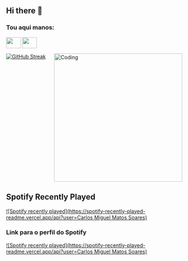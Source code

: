 ## Hi there 👋

<h3 align="left">Tou aqui manos:</h3>
<p align="left">
<a href="https://twitter.com/RagingEagle_" target="_blank"><img align="center" src="https://cdn.jsdelivr.net/npm/simple-icons@3.0.1/icons/twitter.svg" alt="" height="30" width="40" /></a>
<a href="https://www.instagram.com/carlosmsoares1904/" target="_blank"><img align="center" src="https://cdn.jsdelivr.net/npm/simple-icons@3.0.1/icons/instagram.svg" alt="" height="30" width="40" /></a>
</p>

<div style="display: flex; align-items: flex-start;">
    <a href="https://git.io/streak-stats" style="margin-right: 20px;">
        <img src="https://github-readme-streak-stats.herokuapp.com?user=Carlaom22&theme=aura&locale=pt_BR&date_format=j%20M%5B%20Y%5D&mode=weekly" alt="GitHub Streak" />
    </a>
    <img align="right" style="position: relative; top: 0;" alt="Coding" width="350" src="https://media3.giphy.com/media/v1.Y2lkPTc5MGI3NjExdGkwYjVpY2RtYzZyeXVwMTNmc3k4NzM1NW85Z2kxc3Q2dXlqOG90MCZlcD12MV9pbnRlcm5hbF9naWZfYnlfaWQmY3Q9Zw/5hBKE9dqWDXI6ofByg/giphy.gif">
</div>

## Spotify Recently Played

[![Spotify recently played](https://spotify-recently-played-readme.vercel.app/api?user=Carlos Miguel Matos Soares)](https://open.spotify.com/user/SEU_NOME_DE_USUÁRIO_NO_SPOTIFY)

### Link para o perfil do Spotify

[![Spotify recently played](https://spotify-recently-played-readme.vercel.app/api?user=Carlos Miguel Matos Soares)](https://open.spotify.com/user/SEU_NOME_DE_USUÁRIO_NO_SPOTIFY)

